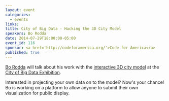 ```yaml
---
layout: event
categories: 
  - events
links:
title: City of Big Data - Hacking the 3D City Model
speakers: Bo Rodda
date: 2014-07-29T18:00:00-05:00
event_id: 116
sponsor: <a href='http://codeforamerica.org/'>Code for America</a>
published: true
---
```


[Bo Rodda](https://twitter.com/b0rodda) will talk about his work with the [interactive 3D city model](http://archrecord.construction.com/news/2014/07/140701-Chicago-City-of-Big-Data.asp) at the [City of Big Data Exhibition](http://bigdata.architecture.org/).

Interested in projecting your own data on to the model? Now's your chance! Bo is working on a platform to allow anyone to submit their own visualization for public display.